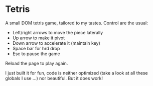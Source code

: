 Tetris
======

A small DOM tetris game, tailored to my tastes. Control are the usual:  

* Left/right arrows to move the piece laterally
* Up arrow to make it pivot
* Down arrow to accelerate it (maintain key)
* Space bar for hrd drop
* Esc to pause the game

Reload the page to play again.  

I just built it for fun, code is neither optimized (take a look at all these globals I use ...) nor beautiful. But it does work!